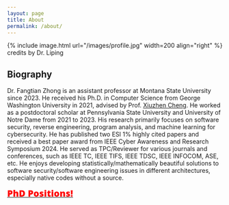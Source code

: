 ```yaml
---
layout: page
title: About
permalink: /about/
---
```


{% include image.html url="/images/profile.jpg" width=200 align="right" %}
credits by Dr. Liping

## Biography
 Dr. Fangtian Zhong is an assistant professor at Montana State University since 2023. He received his Ph.D. in Computer Science from George Washington University in 2021, advised by Prof. [Xiuzhen Cheng](https://www2.seas.gwu.edu/~cheng/). He worked as a postdoctoral scholar at Pennsylvania State University and University of Notre Dame from 2021 to 2023. His research primarily focuses on software security, reverse engineering, program analysis, and machine learning for cybersecurity. He has published two ESI 1% highly cited papers and received a best paper award from IEEE Cyber Awareness and Research Symposium 2024. He served as TPC/Reviewer for various journals and conferences, such as IEEE TC, IEEE TIFS, IEEE TDSC, IEEE INFOCOM, ASE, etc.
He enjoys developing statistically/mathematically beautiful solutions to software security/software engineering issues in different architectures, especially native codes without a source. 

<a href="https://fangtian-zhong.github.io/openings/">
  <span style="color:red;font-family:'Open Sans', Helvetica, Arial, sans-serif;font-weight:800;font-size:21px">
    PhD Positions! 
  </span>
</a>


<!--<a href="https://www.cs.montana.edu/REU/">
  <span style="color:red;font-family:'Open Sans', Helvetica, Arial, sans-serif;font-weight:800;font-size:21px">
    Algorithms research experience for undergraduates (REU) is also available! 
  </span>
</a>-->
